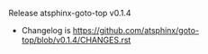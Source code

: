 Release atsphinx-goto-top v0.1.4

- Changelog is https://github.com/atsphinx/goto-top/blob/v0.1.4/CHANGES.rst
